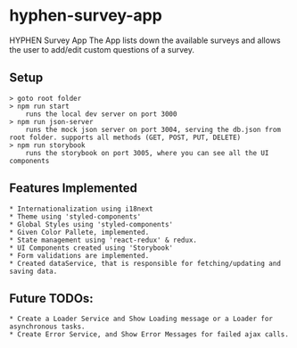 # hyphen-survey-app
HYPHEN Survey App
The App lists down the available surveys and allows the user to add/edit custom questions of a survey.

## Setup
    > goto root folder
    > npm run start
        runs the local dev server on port 3000
    > npm run json-server
        runs the mock json server on port 3004, serving the db.json from root folder. supports all methods (GET, POST, PUT, DELETE)
    > npm run storybook
        runs the storybook on port 3005, where you can see all the UI components
## Features Implemented
    * Internationalization using i18next
    * Theme using 'styled-components'
    * Global Styles using 'styled-components'
    * Given Color Pallete, implemented.
    * State management using 'react-redux' & redux.
    * UI Components created using 'Storybook'
    * Form validations are implemented.
    * Created dataService, that is responsible for fetching/updating and saving data.
## Future TODOs:
    * Create a Loader Service and Show Loading message or a Loader for asynchronous tasks.
    * Create Error Service, and Show Error Messages for failed ajax calls.

